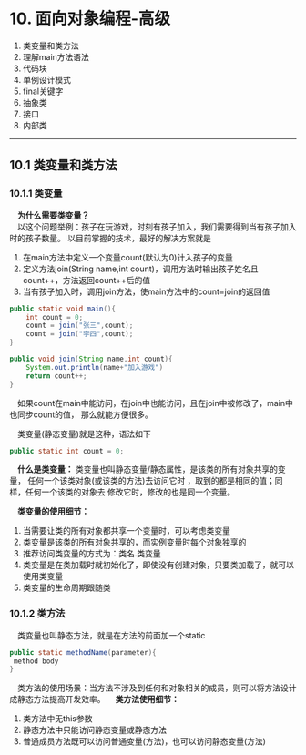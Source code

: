 # 10. 面向对象编程-高级
1. 类变量和类方法
2. 理解main方法语法
3. 代码块
4. 单例设计模式
5. final关键字
6. 抽象类
7. 接口
8. 内部类
---
## 10.1 类变量和类方法
### 10.1.1 类变量
&emsp;**为什么需要类变量？**
<br>
&emsp;以这个问题举例：孩子在玩游戏，时刻有孩子加入，我们需要得到当有孩子加入时的孩子数量。
以目前掌握的技术，最好的解决方案就是
1. 在main方法中定义一个变量count(默认为0)计入孩子的变量
2. 定义方法join(String name,int count)，调用方法时输出孩子姓名且count++，方法返回count++后的值
3. 当有孩子加入时，调用join方法，使main方法中的count=join的返回值
``` java
public static void main(){
    int count = 0;
    count = join("张三",count);
    count = join("李四",count);
}

public void join(String name,int count){
    System.out.println(name+"加入游戏")
    return count++;
}
```
 &emsp;如果count在main中能访问，在join中也能访问，且在join中被修改了，main中也同步count的值，
 那么就能方便很多。
 
&emsp;类变量(静态变量)就是这种，语法如下
``` java
public static int count = 0;
```
&emsp;**什么是类变量：** 类变量也叫静态变量/静态属性，是该类的所有对象共享的变量，
任何一个该类对象(或该类的方法)去访问它时
，取到的都是相同的值；同样，任何一个该类的对象去
修改它时，修改的也是同一个变量。

&emsp;**类变量的使用细节：**
1. 当需要让类的所有对象都共享一个变量时，可以考虑类变量
2. 类变量是该类的所有对象共享的，而实例变量时每个对象独享的
3. 推荐访问类变量的方式为：类名.类变量
4. 类变量是在类加载时就初始化了，即使没有创建对象，只要类加载了，就可以使用类变量
5. 类变量的生命周期跟随类

### 10.1.2 类方法
&emsp;类变量也叫静态方法，就是在方法的前面加一个static
``` java
public static methodName(parameter){ 
 method body
}
```
&emsp;类方法的使用场景：当方法不涉及到任何和对象相关的成员，则可以将方法设计成静态方法提高开发效率。
&emsp;**类方法使用细节：**
1. 类方法中无this参数
2. 静态方法中只能访问静态变量或静态方法
3. 普通成员方法既可以访问普通变量(方法)，也可以访问静态变量(方法)